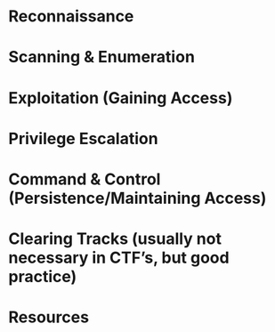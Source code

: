 # Reconnaissance
# Scanning & Enumeration
# Exploitation (Gaining Access)
# Privilege Escalation
# Command & Control (Persistence/Maintaining Access)
# Clearing Tracks (usually not necessary in CTF’s, but good practice)

# Resources
